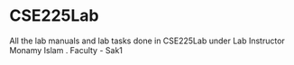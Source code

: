 # CSE225Lab
All the lab manuals and lab tasks done in CSE225Lab under Lab Instructor Monamy Islam . Faculty - Sak1
